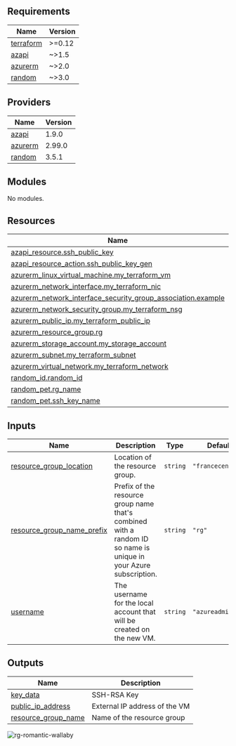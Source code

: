 <!-- BEGIN_TF_DOCS -->
## Requirements

| Name | Version |
|------|---------|
| <a name="requirement_terraform"></a> [terraform](#requirement\_terraform) | >=0.12 |
| <a name="requirement_azapi"></a> [azapi](#requirement\_azapi) | ~>1.5 |
| <a name="requirement_azurerm"></a> [azurerm](#requirement\_azurerm) | ~>2.0 |
| <a name="requirement_random"></a> [random](#requirement\_random) | ~>3.0 |

## Providers

| Name | Version |
|------|---------|
| <a name="provider_azapi"></a> [azapi](#provider\_azapi) | 1.9.0 |
| <a name="provider_azurerm"></a> [azurerm](#provider\_azurerm) | 2.99.0 |
| <a name="provider_random"></a> [random](#provider\_random) | 3.5.1 |

## Modules

No modules.

## Resources

| Name | Type |
|------|------|
| [azapi_resource.ssh_public_key](https://registry.terraform.io/providers/azure/azapi/latest/docs/resources/resource) | resource |
| [azapi_resource_action.ssh_public_key_gen](https://registry.terraform.io/providers/azure/azapi/latest/docs/resources/resource_action) | resource |
| [azurerm_linux_virtual_machine.my_terraform_vm](https://registry.terraform.io/providers/hashicorp/azurerm/latest/docs/resources/linux_virtual_machine) | resource |
| [azurerm_network_interface.my_terraform_nic](https://registry.terraform.io/providers/hashicorp/azurerm/latest/docs/resources/network_interface) | resource |
| [azurerm_network_interface_security_group_association.example](https://registry.terraform.io/providers/hashicorp/azurerm/latest/docs/resources/network_interface_security_group_association) | resource |
| [azurerm_network_security_group.my_terraform_nsg](https://registry.terraform.io/providers/hashicorp/azurerm/latest/docs/resources/network_security_group) | resource |
| [azurerm_public_ip.my_terraform_public_ip](https://registry.terraform.io/providers/hashicorp/azurerm/latest/docs/resources/public_ip) | resource |
| [azurerm_resource_group.rg](https://registry.terraform.io/providers/hashicorp/azurerm/latest/docs/resources/resource_group) | resource |
| [azurerm_storage_account.my_storage_account](https://registry.terraform.io/providers/hashicorp/azurerm/latest/docs/resources/storage_account) | resource |
| [azurerm_subnet.my_terraform_subnet](https://registry.terraform.io/providers/hashicorp/azurerm/latest/docs/resources/subnet) | resource |
| [azurerm_virtual_network.my_terraform_network](https://registry.terraform.io/providers/hashicorp/azurerm/latest/docs/resources/virtual_network) | resource |
| [random_id.random_id](https://registry.terraform.io/providers/hashicorp/random/latest/docs/resources/id) | resource |
| [random_pet.rg_name](https://registry.terraform.io/providers/hashicorp/random/latest/docs/resources/pet) | resource |
| [random_pet.ssh_key_name](https://registry.terraform.io/providers/hashicorp/random/latest/docs/resources/pet) | resource |

## Inputs

| Name | Description | Type | Default | Required |
|------|-------------|------|---------|:--------:|
| <a name="input_resource_group_location"></a> [resource\_group\_location](#input\_resource\_group\_location) | Location of the resource group. | `string` | `"francecentral"` | no |
| <a name="input_resource_group_name_prefix"></a> [resource\_group\_name\_prefix](#input\_resource\_group\_name\_prefix) | Prefix of the resource group name that's combined with a random ID so name is unique in your Azure subscription. | `string` | `"rg"` | no |
| <a name="input_username"></a> [username](#input\_username) | The username for the local account that will be created on the new VM. | `string` | `"azureadmin"` | no |

## Outputs

| Name | Description |
|------|-------------|
| <a name="output_key_data"></a> [key\_data](#output\_key\_data) | SSH-RSA Key |
| <a name="output_public_ip_address"></a> [public\_ip\_address](#output\_public\_ip\_address) | External IP address of the VM |
| <a name="output_resource_group_name"></a> [resource\_group\_name](#output\_resource\_group\_name) | Name of the resource group |
<!-- END_TF_DOCS -->
![rg-romantic-wallaby](https://github.com/TomaGln/Cloud-Lab2/assets/118186627/73185488-fb1e-443e-a25d-96581a7552ef)
